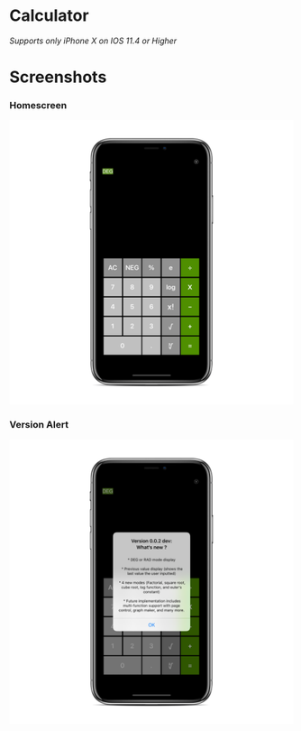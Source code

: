 # Calculator
*Supports only iPhone X on IOS 11.4 or Higher* 

# Screenshots 

### Homescreen

![X1](https://github.com/MrGambino/Calculator-IOS/blob/master/Simulator%20Screen%20Shot%20-%20iPhone%20X%20-%202018-07-25%20at%2011.11.00_iphonexspacegrey_portrait.png?raw=true) 

### Version Alert

![X2](https://github.com/MrGambino/Calculator-IOS/blob/master/Simulator%20Screen%20Shot%20-%20iPhone%20X%20-%202018-07-25%20at%2011.10.41_iphonexspacegrey_portrait.png?raw=true)  
